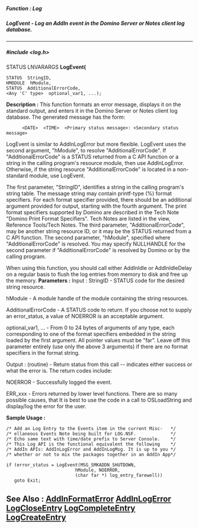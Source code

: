 ##### Function : Log
##### LogEvent - Log an AddIn event in the Domino Server or Notes client log database.
---
##### #include <log.h>
STATUS LNVARARGS **LogEvent(**

	STATUS  StringID,
	HMODULE  hModule,
	STATUS  AdditionalErrorCode,
	<Any 'C' type>  optional_var1, ...);
**Description :**
This function formats an error message, displays it on the standard output, and 
enters it in the Domino Server or Notes client log database.  The generated 
message has the form:
 
          <DATE>  <TIME>  <Primary status message>: <Secondary status message>

LogEvent is similar to AddInLogError but more flexible.  LogEvent uses the 
second argument, "hModule", to resolve "AdditionalErrorCode".  If 
"AdditionalErrorCode" is a STATUS returned from a C API function or a string in 
the calling program's resource module, then use AddInLogError.  Otherwise, if 
the string resource "AdditionalErrorCode" is located in a non-standard module, 
use LogEvent.

The first parameter, "StringID", identifies a string in the calling program's 
string table.  The message string may contain printf-type (%) format 
specifiers.  For each format specifier provided, there should be an additional 
argument provided for output, starting with the fourth argument.  The print 
format specifiers supported by Domino are described in the Tech Note "Domino 
Print Format Specifiers".  Tech Notes are listed in the view, Reference 
Tools/Tech Notes.  The third parameter, "AdditionalErrorCode", may be another 
string resource ID, or it may be the STATUS returned from a C API function. The 
second parameter, "hModule", specified where "AdditionalErrorCode" is 
resolved.  You may specify NULLHANDLE for the second parameter if 
"AdditionalErrorCode" is resolved by Domino or by the calling program.

When using this function, you should call either AddInIdle or AddInIdleDelay on 
a regular basis to flush the log entries from memory to disk and free up the 
memory.
**Parameters :**
Input :
StringID  -  STATUS code for the desired string resource.

hModule  -  A module handle of the module containing the string resources.

AdditionalErrorCode  -  A STATUS code to return.  If you choose not to supply an error_status, a value of NOERROR is an acceptable argument.

optional_var1, ...  -  From 0 to 24 bytes of arguments of any type, each corresponding to one of the format specifiers embedded in the string loaded by the first argument.  All pointer values must be "far".  Leave off this parameter entirely (use only the above 3 arguments) if there are no format specifiers in the format string.

Output :
(routine)  -  Return status from this call -- indicates either success or what the error is. The return codes include:

NOERROR - Successfully logged the event.

ERR_xxx - Errors returned by lower level functions.  There are so many possible causes, that It is best to use the code in a call to OSLoadString and display/log the error for the user.


**Sample Usage :**
```
/* Add an Log Entry to the Events item in the current Misc-   */
/* ellaneous Events Note being built for LOG.NSF.             */
/* Echo same text with time/date prefix to Server Console.    */
/* This Log API is the functional equivalent the following    */
/* AddIn APIs: AddInLogError and AddInLogMsg. It is up to you */
/* whether or not to mix the packages together in an AddIn App*/

if (error_status = LogEvent(MSG_SMKADDN_SHUTDOWN,
                          hModule, NOERROR,
                          (char far *) log_entry_farewell))
   goto Exit;
```
**See Also :**
[AddInFormatError](D:/md_files/AddInFormatError.md)
[AddInLogError](D:/md_files/AddInLogError.md)
[LogCloseEntry](D:/md_files/LogCloseEntry.md)
[LogCompleteEntry](D:/md_files/LogCompleteEntry.md)
[LogCreateEntry](D:/md_files/LogCreateEntry.md)
---
